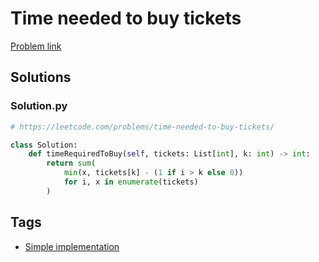 # Time needed to buy tickets

[Problem link](https://leetcode.com/problems/time-needed-to-buy-tickets/)

## Solutions


### Solution.py
```py
# https://leetcode.com/problems/time-needed-to-buy-tickets/

class Solution:
    def timeRequiredToBuy(self, tickets: List[int], k: int) -> int:
        return sum(
            min(x, tickets[k] - (1 if i > k else 0))
            for i, x in enumerate(tickets)
        )
```
## Tags

* [Simple implementation](/README.md#Simple_implementation)
